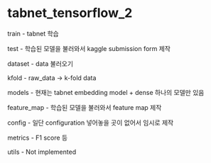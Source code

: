 # tabnet_tensorflow_2

train - tabnet 학습

test - 학습된 모델을 불러와서 kaggle submission form 제작

dataset - data 불러오기

kfold - raw_data -> k-fold data

models - 현재는 tabnet embedding model + dense 하나의 모델만 있음

feature_map - 학습된 모델을 불러와서 feature map 제작

config - 일단 configuration 넣어놓을 곳이 없어서 임시로 제작

metrics - F1 score 등

utils - Not implemented


